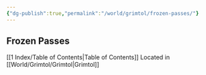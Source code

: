 ```yaml
---
{"dg-publish":true,"permalink":"/world/grimtol/frozen-passes/"}
---
```


## Frozen Passes

[[1 Index/Table of Contents\|Table of Contents]]
Located in [[World/Grimtol/Grimtol\|Grimtol]]